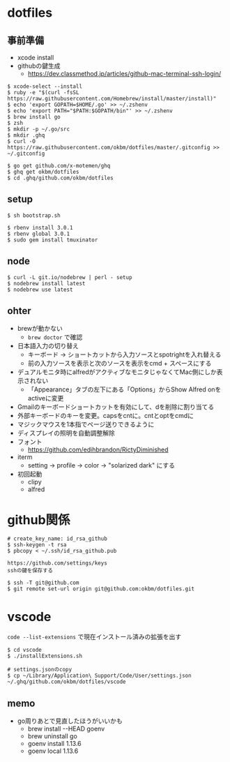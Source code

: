 # dotfiles

## 事前準備
- xcode install
- githubの鍵生成
  - https://dev.classmethod.jp/articles/github-mac-terminal-ssh-login/

```
$ xcode-select --install
$ ruby -e "$(curl -fsSL https://raw.githubusercontent.com/Homebrew/install/master/install)"
$ echo 'export GOPATH=$HOME/.go' >> ~/.zshenv
$ echo 'export PATH="$PATH:$GOPATH/bin"' >> ~/.zshenv
$ brew install go
$ zsh
$ mkdir -p ~/.go/src
$ mkdir .ghq
$ curl -O https://raw.githubusercontent.com/okbm/dotfiles/master/.gitconfig >> ~/.gitconfig

$ go get github.com/x-motemen/ghq
$ ghq get okbm/dotfiles
$ cd .ghq/github.com/okbm/dotfiles
```

## setup

```
$ sh bootstrap.sh

$ rbenv install 3.0.1
$ rbenv global 3.0.1
$ sudo gem install tmuxinator
```

## node

```
$ curl -L git.io/nodebrew | perl - setup
$ nodebrew install latest
$ nodebrew use latest
```


## ohter

- brewが動かない
  - `brew doctor` で確認
- 日本語入力の切り替え
  - キーボード -> ショートカットから入力ソースとspotrightを入れ替える
  - 前の入力ソースを表示と次のソースを表示をcmd + スペースにする
- デュアルモニタ時にalfredがアクティブなモニタじゃなくてMac側にしか表示されない
  - 「Appearance」タブの左下にある「Options」からShow Alfred onをactiveに変更
- Gmailのキーボードショートカットを有効にして、dを削除に割り当てる
- 外部キーボードのキーを変更。capsをcntに。cntとoptをcmdに
- マジックマウスを1本指でページ送りできるように
- ディスプレイの照明を自動調整解除
- フォント
  - https://github.com/edihbrandon/RictyDiminished
- iterm
  - setting -> profile -> color -> "solarized dark" にする
- 初回起動
  - clipy
  - alfred

# github関係

```
# create_key_name: id_rsa_github
$ ssh-keygen -t rsa
$ pbcopy < ~/.ssh/id_rsa_github.pub

https://github.com/settings/keys
sshの鍵を保存する

$ ssh -T git@github.com
$ git remote set-url origin git@github.com:okbm/dotfiles.git
```

# vscode

`code --list-extensions` で現在インストール済みの拡張を出す

```
$ cd vscode
$ ./installExtensions.sh

# settings.jsonのcopy
$ cp ~/Library/Application\ Support/Code/User/settings.json ~/.ghq/github.com/okbm/dotfiles/vscode
```

## memo
- go周りあとで見直したほうがいいかも
  - brew install --HEAD goenv
  - brew uninstall go
  - goenv install 1.13.6
  - goenv local 1.13.6

